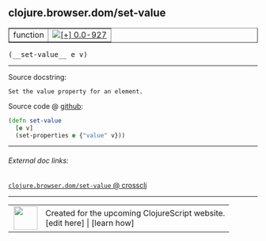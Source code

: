 ## clojure.browser.dom/set-value



 <table border="1">
<tr>
<td>function</td>
<td><a href="https://github.com/cljsinfo/cljs-api-docs/tree/0.0-927"><img valign="middle" alt="[+] 0.0-927" title="Added in 0.0-927" src="https://img.shields.io/badge/+-0.0--927-lightgrey.svg"></a> </td>
</tr>
</table>


 <samp>
(__set-value__ e v)<br>
</samp>

---





Source docstring:

```
Set the value property for an element.
```


Source code @ [github](https://github.com/clojure/clojurescript/blob/r3291/src/main/cljs/clojure/browser/dom.cljs#L142-L145):

```clj
(defn set-value
  [e v]
  (set-properties e {"value" v}))
```

<!--
Repo - tag - source tree - lines:

 <pre>
clojurescript @ r3291
└── src
    └── main
        └── cljs
            └── clojure
                └── browser
                    └── <ins>[dom.cljs:142-145](https://github.com/clojure/clojurescript/blob/r3291/src/main/cljs/clojure/browser/dom.cljs#L142-L145)</ins>
</pre>

-->

---



###### External doc links:

[`clojure.browser.dom/set-value` @ crossclj](http://crossclj.info/fun/clojure.browser.dom.cljs/set-value.html)<br>

---

 <table>
<tr><td>
<img valign="middle" align="right" width="48px" src="http://i.imgur.com/Hi20huC.png">
</td><td>
Created for the upcoming ClojureScript website.<br>
[edit here] | [learn how]
</td></tr></table>

[edit here]:https://github.com/cljsinfo/cljs-api-docs/blob/master/cljsdoc/clojure.browser.dom_set-value.cljsdoc
[learn how]:https://github.com/cljsinfo/cljs-api-docs/wiki/cljsdoc-files

<!--

This information was too distracting to show to readers, but I'll leave it
commented here since it is helpful to:

- pretty-print the data used to generate this document
- and show how to retrieve that data



The API data for this symbol:

```clj
{:ns "clojure.browser.dom",
 :name "set-value",
 :signature ["[e v]"],
 :history [["+" "0.0-927"]],
 :type "function",
 :full-name-encode "clojure.browser.dom_set-value",
 :source {:code "(defn set-value\n  [e v]\n  (set-properties e {\"value\" v}))",
          :title "Source code",
          :repo "clojurescript",
          :tag "r3291",
          :filename "src/main/cljs/clojure/browser/dom.cljs",
          :lines [142 145]},
 :full-name "clojure.browser.dom/set-value",
 :docstring "Set the value property for an element."}

```

Retrieve the API data for this symbol:

```clj
;; from Clojure REPL
(require '[clojure.edn :as edn])
(-> (slurp "https://raw.githubusercontent.com/cljsinfo/cljs-api-docs/catalog/cljs-api.edn")
    (edn/read-string)
    (get-in [:symbols "clojure.browser.dom/set-value"]))
```

-->
